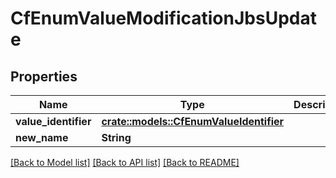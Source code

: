 # CfEnumValueModificationJbsUpdate

## Properties

Name | Type | Description | Notes
------------ | ------------- | ------------- | -------------
**value_identifier** | [**crate::models::CfEnumValueIdentifier**](CFEnumValueIdentifier.md) |  | 
**new_name** | **String** |  | 

[[Back to Model list]](../README.md#documentation-for-models) [[Back to API list]](../README.md#documentation-for-api-endpoints) [[Back to README]](../README.md)


